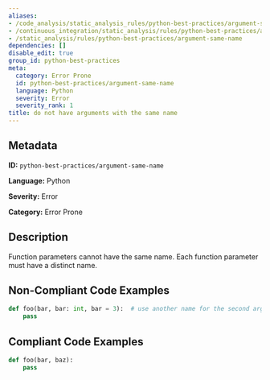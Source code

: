 ```yaml
---
aliases:
- /code_analysis/static_analysis_rules/python-best-practices/argument-same-name
- /continuous_integration/static_analysis/rules/python-best-practices/argument-same-name
- /static_analysis/rules/python-best-practices/argument-same-name
dependencies: []
disable_edit: true
group_id: python-best-practices
meta:
  category: Error Prone
  id: python-best-practices/argument-same-name
  language: Python
  severity: Error
  severity_rank: 1
title: do not have arguments with the same name
---
```

<!--  SOURCED FROM https://github.com/DataDog/datadog-static-analyzer-rule-docs -->


## Metadata
**ID:** `python-best-practices/argument-same-name`

**Language:** Python

**Severity:** Error

**Category:** Error Prone

## Description
Function parameters cannot have the same name. Each function parameter must have a distinct name.

## Non-Compliant Code Examples
```python
def foo(bar, bar: int, bar = 3):  # use another name for the second argument
	pass
```

## Compliant Code Examples
```python
def foo(bar, baz):
	pass
```
